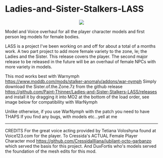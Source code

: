 # Ladies-and-Sister-Stalkers-LASS
<p align="center">
  <img src="https://github.com/Paint-Thinner/Ladies-and-Sister-Stalkers-LASS/assets/134613305/585617d5-29ef-4f9c-a64b-93f3033f83c0">
</p>

Model and Voice overhaul for all the player character models and first person leg models for female bodies.

LASS is a project I've been working on and off for about a total of a months work. A two part project to add more female variety to the zone, Ie; the Ladies and the Sister. This release covers the player. The second major release to be released in the future will be an overhaul of female NPCs with more variety in models.

This mod works best with Warnymph https://www.moddb.com/mods/stalker-anomaly/addons/war-nymph
Simply download the Sister.of.the.Zone.7z from the github release https://github.com/Paint-Thinner/Ladies-and-Sister-Stalkers-LASS/releases and install it by dragging it into MO2 at the bottom of the load order, see image below for compatibility with WarNymph

Unlike otherwise, if you use WarNymph with the patch you need to have THAPS
If you find any bugs, with models etc...yell at me
--- --- ---
CREDITS For the great voice acting provided by Tetiana Voloshyna found at Voice123.com for the player.
To Cressida's ACTUAL Female Player Character mod https://github.com/CressidaIlliana/jubilant-octo-garbanzo which served the basis for this project.
And DuxFortis who's models served the foundation of the mesh edits for this mod.
